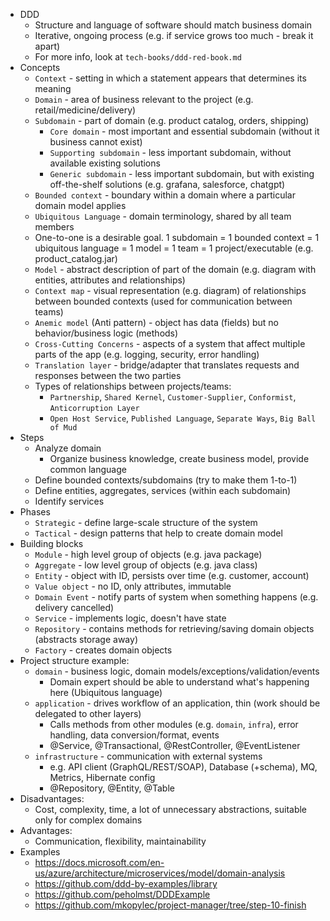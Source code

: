 * DDD
    * Structure and language of software should match business domain
    * Iterative, ongoing process (e.g. if service grows too much - break it apart)
    * For more info, look at `tech-books/ddd-red-book.md`
* Concepts
    * `Context` - setting in which a statement appears that determines its meaning
    * `Domain` - area of business relevant to the project (e.g. retail/medicine/delivery)
    * `Subdomain` - part of domain (e.g. product catalog, orders, shipping)
      * `Core domain` - most important and essential subdomain (without it business cannot exist)
      * `Supporting subdomain` - less important subdomain, without available existing solutions
      * `Generic subdomain` - less important subdomain, but with existing off-the-shelf solutions (e.g. grafana, salesforce, chatgpt)
    * `Bounded context` - boundary within a domain where a particular domain model applies
    * `Ubiquitous Language` - domain terminology, shared by all team members
    * One-to-one is a desirable goal. 1 subdomain = 1 bounded context = 1 ubiquitous language = 1 model = 1 team = 1 project/executable (e.g. product_catalog.jar)
    * `Model` - abstract description of part of the domain (e.g. diagram with entities, attributes and relationships) 
    * `Context map` - visual representation (e.g. diagram) of relationships between bounded contexts (used for communication between teams)
    * `Anemic model` (Anti pattern) - object has data (fields) but no behavior/business logic (methods)
    * `Cross-Cutting Concerns` - aspects of a system that affect multiple parts of the app (e.g. logging, security, error handling)
    * `Translation layer` - bridge/adapter that translates requests and responses between the two parties
    * Types of relationships between projects/teams:
      * `Partnership`, `Shared Kernel`, `Customer-Supplier`, `Conformist`, `Anticorruption Layer`
      * `Open Host Service`, `Published Language`, `Separate Ways`, `Big Ball of Mud`
* Steps
    * Analyze domain
        * Organize business knowledge, create business model, provide common language
    * Define bounded contexts/subdomains (try to make them 1-to-1)
    * Define entities, aggregates, services (within each subdomain)
    * Identify services
* Phases
    * `Strategic` - define large-scale structure of the system
    * `Tactical` - design patterns that help to create domain model
* Building blocks
    * `Module` - high level group of objects (e.g. java package)
    * `Aggregate` - low level group of objects (e.g. java class)
    * `Entity` - object with ID, persists over time (e.g. customer, account)
    * `Value object` - no ID, only attributes, immutable
    * `Domain Event` - notify parts of system when something happens (e.g. delivery cancelled)
    * `Service` - implements logic, doesn't have state
    * `Repository` - contains methods for retrieving/saving domain objects (abstracts storage away)
    * `Factory` - creates domain objects
* Project structure example:
    * `domain` - business logic, domain models/exceptions/validation/events
        * Domain expert should be able to understand what's happening here (Ubiquitous language)
    * `application` - drives workflow of an application, thin (work should be delegated to other layers)
        * Calls methods from other modules (e.g. `domain`, `infra`), error handling, data conversion/format, events
        * @Service, @Transactional, @RestController, @EventListener
    * `infrastructure` - communication with external systems
        * e.g. API client (GraphQL/REST/SOAP), Database (+schema), MQ, Metrics, Hibernate config
        * @Repository, @Entity, @Table
* Disadvantages:
    * Cost, complexity, time, a lot of unnecessary abstractions, suitable only for complex domains
* Advantages:
    * Communication, flexibility, maintainability
* Examples
    * https://docs.microsoft.com/en-us/azure/architecture/microservices/model/domain-analysis
    * https://github.com/ddd-by-examples/library
    * https://github.com/peholmst/DDDExample
    * https://github.com/mkopylec/project-manager/tree/step-10-finish

